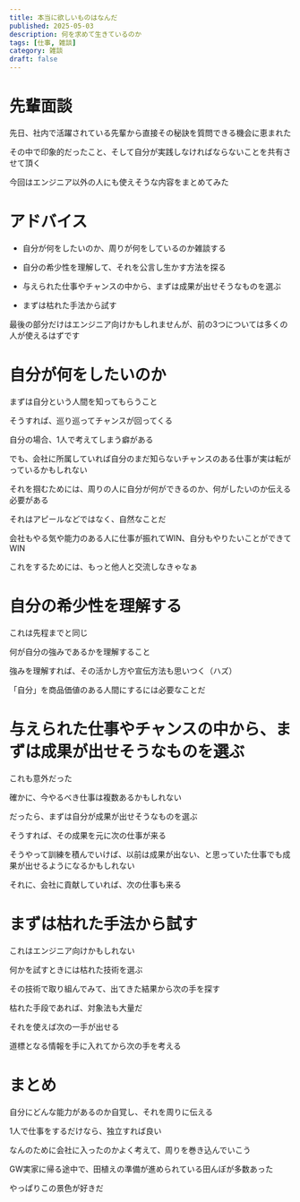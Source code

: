 ```yaml
---
title: 本当に欲しいものはなんだ
published: 2025-05-03
description: 何を求めて生きているのか
tags: [仕事, 雑談]
category: 雑談
draft: false
---
```

# 先輩面談

先日、社内で活躍されている先輩から直接その秘訣を質問できる機会に恵まれた

その中で印象的だったこと、そして自分が実践しなければならないことを共有させて頂く

今回はエンジニア以外の人にも使えそうな内容をまとめてみた

# アドバイス

- 自分が何をしたいのか、周りが何をしているのか雑談する

- 自分の希少性を理解して、それを公言し生かす方法を探る

- 与えられた仕事やチャンスの中から、まずは成果が出せそうなものを選ぶ

- まずは枯れた手法から試す

最後の部分だけはエンジニア向けかもしれませんが、前の3つについては多くの人が使えるはずです


# 自分が何をしたいのか

まずは自分という人間を知ってもらうこと

そうすれば、巡り巡ってチャンスが回ってくる

自分の場合、1人で考えてしまう癖がある

でも、会社に所属していれば自分のまだ知らないチャンスのある仕事が実は転がっているかもしれない

それを掴むためには、周りの人に自分が何ができるのか、何がしたいのか伝える必要がある

それはアピールなどではなく、自然なことだ

会社もやる気や能力のある人に仕事が振れてWIN、自分もやりたいことができてWIN

これをするためには、もっと他人と交流しなきゃなぁ

# 自分の希少性を理解する

これは先程までと同じ

何が自分の強みであるかを理解すること

強みを理解すれば、その活かし方や宣伝方法も思いつく（ハズ）

「自分」を商品価値のある人間にするには必要なことだ


# 与えられた仕事やチャンスの中から、まずは成果が出せそうなものを選ぶ

これも意外だった

確かに、今やるべき仕事は複数あるかもしれない

だったら、まずは自分が成果が出せそうなものを選ぶ

そうすれば、その成果を元に次の仕事が来る

そうやって訓練を積んでいけば、以前は成果が出ない、と思っていた仕事でも成果が出せるようになるかもしれない

それに、会社に貢献していれば、次の仕事も来る

# まずは枯れた手法から試す

これはエンジニア向けかもしれない

何かを試すときには枯れた技術を選ぶ

その技術で取り組んでみて、出てきた結果から次の手を探す

枯れた手段であれば、対象法も大量だ

それを使えば次の一手が出せる

道標となる情報を手に入れてから次の手を考える

# まとめ

自分にどんな能力があるのか自覚し、それを周りに伝える

1人で仕事をするだけなら、独立すれば良い

なんのために会社に入ったのかよく考えて、周りを巻き込んでいこう



GW実家に帰る途中で、田植えの準備が進められている田んぼが多数あった

やっぱりこの景色が好きだ

